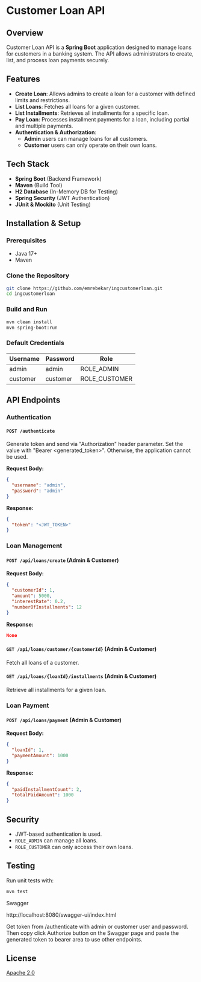 # Customer Loan API

## Overview

Customer Loan API is a **Spring Boot** application designed to manage loans for customers in a banking system. The API allows administrators to create, list, and process loan payments securely.

## Features

- **Create Loan**: Allows admins to create a loan for a customer with defined limits and restrictions.
- **List Loans**: Fetches all loans for a given customer.
- **List Installments**: Retrieves all installments for a specific loan.
- **Pay Loan**: Processes installment payments for a loan, including partial and multiple payments.
- **Authentication & Authorization**:
  - **Admin** users can manage loans for all customers.
  - **Customer** users can only operate on their own loans.

## Tech Stack

- **Spring Boot** (Backend Framework)
- **Maven** (Build Tool)
- **H2 Database** (In-Memory DB for Testing)
- **Spring Security** (JWT Authentication)
- **JUnit & Mockito** (Unit Testing)

## Installation & Setup

### Prerequisites

- Java 17+
- Maven

### Clone the Repository

```sh
git clone https://github.com/emrebekar/ingcustomerloan.git
cd ingcustomerloan
```

### Build and Run

```sh
mvn clean install
mvn spring-boot:run
```

### Default Credentials

| Username | Password | Role           |
| -------- | -------- | -------------- |
| admin    | admin    | ROLE\_ADMIN    |
| customer | customer | ROLE\_CUSTOMER |

## API Endpoints

### Authentication

#### `POST /authenticate`

Generate token and send via "Authorization" header parameter. Set the value with "Bearer <generated_token>". Otherwise, the application cannot be used.

**Request Body:**

```json
{
  "username": "admin",
  "password": "admin"
}
```

**Response:**

```json
{
  "token": "<JWT_TOKEN>"
}
```

### Loan Management

#### `POST /api/loans/create` (Admin & Customer)

**Request Body:**

```json
{
  "customerId": 1,
  "amount": 5000,
  "interestRate": 0.2,
  "numberOfInstallments": 12
}
```

**Response:**

```json
None
```

#### `GET /api/loans/customer/{customerId}` (Admin & Customer)

Fetch all loans of a customer.

#### `GET /api/loans/{loanId}/installments` (Admin & Customer)

Retrieve all installments for a given loan.

### Loan Payment

#### `POST /api/loans/payment` (Admin & Customer)

**Request Body:**

```json
{
  "loanId": 1,
  "paymentAmount": 1000
}
```

**Response:**

```json
{
  "paidInstallmentCount": 2,
  "totalPaidAmount": 1000
}
```

## Security

- JWT-based authentication is used.
- `ROLE_ADMIN` can manage all loans.
- `ROLE_CUSTOMER` can only access their own loans.

## Testing

Run unit tests with:

```sh
mvn test
```

Swagger

http://localhost:8080/swagger-ui/index.html

Get token from /authenticate with admin or customer user and password. Then copy click Authorize button on the Swagger page and paste the generated token to bearer area to use other endpoints.

## License

[Apache 2.0](https://springdoc.org)

